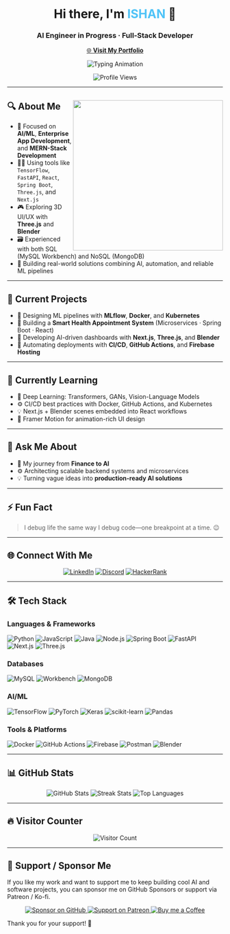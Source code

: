 <h1 align="center">Hi there, I'm <span style="color:#4FC3F7;">ISHAN</span> 👋</h1>
<h3 align="center">AI Engineer in Progress · Full‑Stack Developer</h3>

<p align="center">
  <a href="https://wahishan.vercel.app" target="_blank">
    🌐 <strong>Visit My Portfolio</strong>
  </a>
</p>

<p align="center">
  <img src="https://readme-typing-svg.demolab.com?font=Fira+Code&weight=600&size=22&pause=1000&color=4FC3F7&center=true&vCenter=true&width=600&lines=Crafting+AI+Solutions+%F0%9F%A4%96;Building+Intelligent+Apps+%E2%9A%99%EF%B8%8F;Learning+End-to-End+MLOps+%F0%9F%92%BB;Transforming+Ideas+into+Code+%F0%9F%96%A5%EF%B8%8F" alt="Typing Animation" />
</p>

<p align="center">
  <img src="https://komarev.com/ghpvc/?username=WAH-ISHAN&style=flat-square&color=4FC3F7" alt="Profile Views" />
</p>

---

## 🔍 About Me <img src="https://raw.githubusercontent.com/sanjay-kv/sanjay-kv/main/Assets/illustration.png" min-width="300px" max-width="300px" width="350px" align="right"> 

- 🧠 Focused on **AI/ML**, **Enterprise App Development**, and **MERN-Stack Development**
- 👨‍💻 Using tools like `TensorFlow`, `FastAPI`, `React`, `Spring Boot`, `Three.js`, and `Next.js`
- 🎮 Exploring 3D UI/UX with **Three.js** and **Blender**
- 🗃️ Experienced with both SQL (MySQL Workbench) and NoSQL (MongoDB)
- 🔄 Building real-world solutions combining AI, automation, and reliable ML pipelines

---

## 💼 Current Projects

- 🤖 Designing ML pipelines with **MLflow**, **Docker**, and **Kubernetes**
- 🏥 Building a **Smart Health Appointment System** (Microservices · Spring Boot · React)
- 🧠 Developing AI-driven dashboards with **Next.js**, **Three.js**, and **Blender**
- 🚀 Automating deployments with **CI/CD**, **GitHub Actions**, and **Firebase Hosting**

---

## 🌱 Currently Learning

- 🔬 Deep Learning: Transformers, GANs, Vision-Language Models
- ⚙️ CI/CD best practices with Docker, GitHub Actions, and Kubernetes
- 💡 Next.js + Blender scenes embedded into React workflows
- 🎨 Framer Motion for animation-rich UI design

---

## 🧠 Ask Me About

- 🔁 My journey from **Finance to AI**
- ⚙️ Architecting scalable backend systems and microservices
- 💡 Turning vague ideas into **production-ready AI solutions**

---

## ⚡ Fun Fact

> I debug life the same way I debug code—one breakpoint at a time. 😉

---

## 🌐 Connect With Me

<p align="center">
  <a href="https://www.linkedin.com/in/w-a-h-ishan-715176305" target="_blank"><img alt="LinkedIn" src="https://img.shields.io/badge/LinkedIn-blue?style=for-the-badge&logo=linkedin&logoColor=white" /></a>
  <a href="https://discord.gg/ishan048896" target="_blank"><img alt="Discord" src="https://img.shields.io/badge/Discord-%237289DA?style=for-the-badge&logo=discord&logoColor=white" /></a>
  <a href="https://www.hackerrank.com/profile/wahasinduishan" target="_blank"><img alt="HackerRank" src="https://img.shields.io/badge/HackerRank-%232EC866?style=for-the-badge&logo=hackerrank&logoColor=white" /></a>
</p>

---

## 🛠️ Tech Stack

### Languages & Frameworks
![Python](https://img.shields.io/badge/python-3670A0?style=for-the-badge&logo=python&logoColor=ffdd54)
![JavaScript](https://img.shields.io/badge/javascript-%23323330?style=for-the-badge&logo=javascript)
![Java](https://img.shields.io/badge/java-%23ED8B00?style=for-the-badge&logo=openjdk&logoColor=white)
![Node.js](https://img.shields.io/badge/node.js-6DA55F?style=for-the-badge&logo=node.js)
![Spring Boot](https://img.shields.io/badge/SpringBoot-%236DB33F?style=for-the-badge&logo=springboot&logoColor=white)
![FastAPI](https://img.shields.io/badge/FastAPI-005571?style=for-the-badge&logo=fastapi)
![Next.js](https://img.shields.io/badge/Next.js-black?style=for-the-badge&logo=next.js)
![Three.js](https://img.shields.io/badge/three.js-black?style=for-the-badge&logo=three.js)

### Databases
![MySQL](https://img.shields.io/badge/mysql-%2300f?style=for-the-badge&logo=mysql&logoColor=white)
![Workbench](https://img.shields.io/badge/MySQL%20Workbench-%230075B8?style=for-the-badge&logo=mysql&logoColor=white)
![MongoDB](https://img.shields.io/badge/MongoDB-%234ea94b?style=for-the-badge&logo=mongodb&logoColor=white)

### AI/ML
![TensorFlow](https://img.shields.io/badge/TensorFlow-%23FF6F00?style=for-the-badge&logo=TensorFlow&logoColor=white)
![PyTorch](https://img.shields.io/badge/PyTorch-%23EE4C2C?style=for-the-badge&logo=PyTorch&logoColor=white)
![Keras](https://img.shields.io/badge/Keras-%23D00000?style=for-the-badge&logo=Keras&logoColor=white)
![scikit-learn](https://img.shields.io/badge/scikit--learn-%23F7931E?style=for-the-badge&logo=scikit-learn&logoColor=white)
![Pandas](https://img.shields.io/badge/pandas-%23150458?style=for-the-badge&logo=pandas&logoColor=white)

### Tools & Platforms
![Docker](https://img.shields.io/badge/docker-%230db7ed?style=for-the-badge&logo=docker&logoColor=white)
![GitHub Actions](https://img.shields.io/badge/GitHub_Actions-%232671E5?style=for-the-badge&logo=githubactions&logoColor=white)
![Firebase](https://img.shields.io/badge/firebase-a08021?style=for-the-badge&logo=firebase&logoColor=ffcd34)
![Postman](https://img.shields.io/badge/Postman-FF6C37?style=for-the-badge&logo=postman&logoColor=white)
![Blender](https://img.shields.io/badge/Blender-F5792A?style=for-the-badge&logo=blender&logoColor=white)

---

## 📊 GitHub Stats

<p align="center">
  <img src="https://github-readme-stats.vercel.app/api?username=WAH-ISHAN&theme=tokyonight&show_icons=true&hide_border=false" alt="GitHub Stats" />
  <img src="https://github-readme-streak-stats.herokuapp.com/?user=WAH-ISHAN&theme=tokyonight&hide_border=false" alt="Streak Stats" />
  <img src="https://github-readme-stats.vercel.app/api/top-langs/?username=WAH-ISHAN&layout=compact&theme=tokyonight&hide_border=false" alt="Top Languages" />
</p>

---

## 🔥 Visitor Counter

<p align="center">
  <img src="https://visitcount.itsvg.in/api?id=WAH-ISHAN&icon=6&color=12" alt="Visitor Count" />
</p>

---

## 💖 Support / Sponsor Me

If you like my work and want to support me to keep building cool AI and software projects, you can sponsor me on GitHub Sponsors or support via Patreon / Ko-fi.

<p align="center">
  <a href="https://github.com/sponsors/WAH-ISHAN" target="_blank">
    <img src="https://img.shields.io/badge/Sponsor-GitHub-181717?style=for-the-badge&logo=github&logoColor=white" alt="Sponsor on GitHub" />
  </a>
  <a href="https://patreon.com/your-patreon-link" target="_blank">
    <img src="https://img.shields.io/badge/Support-Patreon-F96854?style=for-the-badge&logo=patreon&logoColor=white" alt="Support on Patreon" />
  </a>
  <a href="https://ko-fi.com/your-kofi-link" target="_blank">
    <img src="https://img.shields.io/badge/Buy%20me%20a%20Coffee-Ko--Fi-FF5E5B?style=for-the-badge&logo=ko-fi&logoColor=white" alt="Buy me a Coffee" />
  </a>
</p>

Thank you for your support! 🙏
